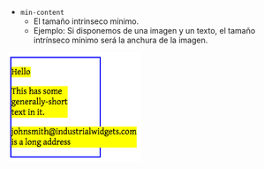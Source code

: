 - ```min-content```
    - El tamaño intrinseco mínimo.
    - Ejemplo: Si disponemos de una imagen y un texto, el tamaño intrínseco mínimo será la anchura de la imagen.

![](assets/min-content.png)